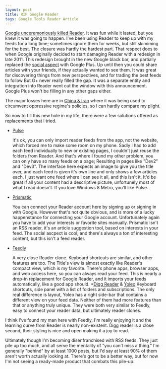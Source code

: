 ```yaml
---
layout: post
title: RIP Google Reader
tags: Google Tools Reader Article
---
```


[Google unceremoniously killed Reader](http://googleblog.blogspot.com/2013/03/a-second-spring-of-cleaning.html). 
It was fun while it lasted, but you knew it was going to happen. 
I've been using Reader to keep up with my feeds for a long time; sometimes ignore them for weeks, but still skimiming for the best. 
The closure was hardly the hardest part. 
That respect does to when Google originally decided to start damaging Reader with a redesign in late 2011. 
This redesign brought in the new Google black bar, and partially replaced the [social aspect](http://www.buzzfeed.com/robf4/googles-lost-social-network) with Google Plus. 
Up until then you could share articles with your friends, if they actually wanted to see them.
It was great for discovering things from new perspectives, and for trading the best feeds to follow But G+ never really filled the gap. 
It was a separate entity and integration into Reader went out the window with this announcement.
Google Plus won't be filling in any other gaps either.

The major losses here are in [China &amp; Iran](http://www.techdirt.com/articles/20130314/08462522321/unintended-consequences-google-reader-shutdown-losing-key-tool-to-get-around-censored-internet-iran-china.shtml)
where it was being used to circumvent oppressive regime's policies, so I can hardly compare my plight.

So now to fill this new hole in my life, there were a few solutions offered as replacements that I tried.

* [Pulse](http://pulse.me)

   It's ok, you can only import reader feeds from the app, not the website, which forced me to make some room on my phone. 
   Sadly I had to add each feed individually to new or existing pages, I couldn't just reuse the folders from Reader.
   And that's where I found my other problem, you can only have so many feeds on a page; Resulting in pages like "Dev2" and "Dev3".
   The interface here expects an image to give you the title over, and each feed is given it's own line and only shows a few articles each. 
   I just want one feed where I can see it all, and this isn't it. 
   It'd be great if all your content had a descriptive picture, unfortunely most of what I read doesn't.
   If you love Windows 8 Metro, you'll like Pulse.
* [Prismatic](http://getprismatic.com)

   You can connect your Reader account here by signing up or signing in with Google.
   However that's not quite obvious, and is more of a lucky happenstance for connecting your Google account.
   Unfortunately again you have to add your interests or favorite sites manually.
   Prismatic isn't an RSS reader, it's an article suggestion tool, based on interests in your feed. 
   The social ascpect is cool, and there's always a ton of interesting content, but this isn't a feed reader.
* [Feedly](http://www.feedly.com/)

   A very close Reader clone. Keyboard shortcuts are similar, and other features are too.
   The Title's view is almost exactly like Reader's compact view, which is my favorite.
   There's phone apps, browser apps, and web access here, so you can always read your feed.
   This is nearly a drop-in replacement for Google Reader, and it imports your feeds automatically, like a good app should.
*[Digg Reader](https://digg.com/reader/) &amp; [Yoleo](http://yoleoreader.com/)
   Keyboard shortcuts, side panel with a list of folders and subscriptions. The only real difference is layout, Yoleo has a right side-bar that contains a different view on your feed data.
   Neither of them had more features than that or anything truly unique. They were both very similar to Feedly, easy to connect your reader data, but ultimately reader clones.


I think I've found my man here with Feedly, I'm really enjoying it and the learning curve from Reader is nearly non-existent.
Digg reader is a close second, their styling is nice and open making it a joy to read. 

Ultimately though I'm becoming disenfranchised with RSS feeds.
They just pile up too much, and all serve the mentality of "you can't miss a thing." 
I'm generally "behind" by at least 1000 posts, but I'd say at least 90% of them aren't worth actually looking at.
There's got to be a better way, but for now I'm not seeing a ready-made product that combats this pile-up.
